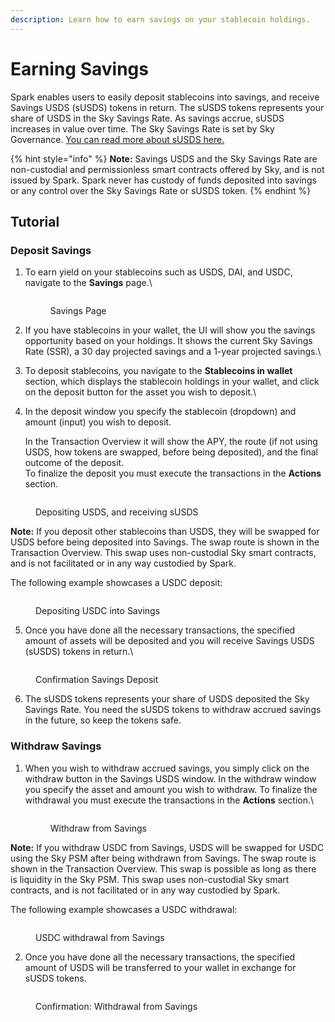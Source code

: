 ```yaml
---
description: Learn how to earn savings on your stablecoin holdings.
---
```


# Earning Savings

Spark enables users to easily deposit stablecoins into savings, and receive Savings USDS (sUSDS) tokens in return. The sUSDS tokens represents your share of USDS in the Sky Savings Rate. As savings accrue, sUSDS increases in value over time. The Sky Savings Rate is set by Sky Governance. [You can read more about sUSDS here.](savings-usds.md)

{% hint style="info" %}
**Note:** Savings USDS and the Sky Savings Rate are non-custodial and permissionless smart contracts offered by Sky, and is not issued by Spark. Spark never has custody of funds deposited into savings or any control over the Sky Savings Rate or sUSDS token.
{% endhint %}

## Tutorial

### Deposit Savings

1.  To earn yield on your stablecoins such as USDS, DAI, and USDC, navigate to the **Savings** page.\


    <figure><img src="../../.gitbook/assets/savings-1.png" alt=""><figcaption><p>Savings Page</p></figcaption></figure>


2. If you have stablecoins in your wallet, the UI will show you the savings opportunity based on your holdings. It shows the current Sky Savings Rate (SSR), a 30 day projected savings and a 1-year projected savings.\

3. To deposit stablecoins, you navigate to the **Stablecoins in wallet** section, which displays the stablecoin holdings in your wallet, and click on the deposit button for the asset you wish to deposit.\

4.  In the deposit window you specify the stablecoin (dropdown) and amount (input) you wish to deposit.

    In the Transaction Overview it will show the APY, the route (if not using USDS, how tokens are swapped, before being deposited), and the final outcome of the deposit.\
    To finalize the deposit you must execute the transactions in the **Actions** section.

<figure><img src="../../.gitbook/assets/savings-2.png" alt=""><figcaption><p>Depositing USDS, and receiving sUSDS</p></figcaption></figure>

**Note:** If you deposit other stablecoins than USDS, they will be swapped for USDS before being deposited into Savings. The swap route is shown in the Transaction Overview. This swap uses non-custodial Sky smart contracts, and is not facilitated or in any way custodied by Spark.

The following example showcases a USDC deposit:

<figure><img src="../../.gitbook/assets/savings-3.png" alt=""><figcaption><p>Depositing USDC into Savings</p></figcaption></figure>

5. Once you have done all the necessary transactions, the specified amount of assets will be deposited and you will receive Savings USDS (sUSDS) tokens in return.\


<figure><img src="../../.gitbook/assets/savings-4.png" alt=""><figcaption><p>Confirmation Savings Deposit</p></figcaption></figure>



6. The sUSDS tokens represents your share of USDS deposited the Sky Savings Rate. You need the sUSDS tokens to withdraw accrued savings in the future, so keep the tokens safe.

### Withdraw Savings

1.  When you wish to withdraw accrued savings, you simply click on the withdraw button in the Savings USDS window. In the withdraw window you specify the asset and amount you wish to withdraw. To finalize the withdrawal you must execute the transactions in the **Actions** section.\


    <figure><img src="../../.gitbook/assets/savings-5.png" alt=""><figcaption><p>Withdraw from Savings</p></figcaption></figure>

**Note:** If you withdraw USDC from Savings, USDS will be swapped for USDC using the Sky PSM after being withdrawn from Savings. The swap route is shown in the Transaction Overview. This swap is possible as long as there is liquidity in the Sky PSM. This swap uses non-custodial Sky smart contracts, and is not facilitated or in any way custodied by Spark.

The following example showcases a USDC withdrawal:

<figure><img src="../../.gitbook/assets/savings-6.png" alt=""><figcaption><p>USDC withdrawal from Savings</p></figcaption></figure>

2. Once you have done all the necessary transactions, the specified amount of USDS will be transferred to your wallet in exchange for sUSDS tokens.

<figure><img src="../../.gitbook/assets/savings-7.png" alt=""><figcaption><p>Confirmation: Withdrawal from Savings</p></figcaption></figure>
